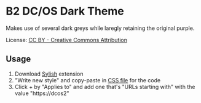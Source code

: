 # B2 DC/OS Dark Theme
Makes use of several dark greys while laregly retaining the original purple.

License: [CC BY - Creative Commons Attribution](https://creativecommons.org/licenses/by/4.0/)

## Usage

1. Download [Sylish](https://add0n.com/stylus.html) extension
2. "Write new style" and copy-paste in [CSS file](dark-theme.css) for the code
3. Click + by "Applies to" and add one that's "URLs starting with" with the value "https://dcos2"
